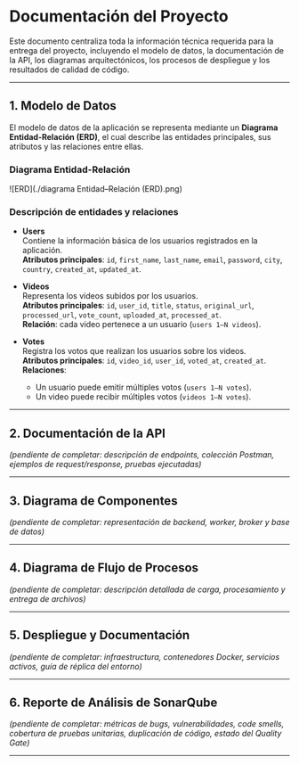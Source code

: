 # Documentación del Proyecto

Este documento centraliza toda la información técnica requerida para la entrega del proyecto, incluyendo el modelo de datos, la documentación de la API, los diagramas arquitectónicos, los procesos de despliegue y los resultados de calidad de código.

---

## 1. Modelo de Datos

El modelo de datos de la aplicación se representa mediante un **Diagrama Entidad-Relación (ERD)**, el cual describe las entidades principales, sus atributos y las relaciones entre ellas.

### Diagrama Entidad-Relación
![ERD](./diagrama Entidad–Relación (ERD).png)

### Descripción de entidades y relaciones
- **Users**  
  Contiene la información básica de los usuarios registrados en la aplicación.  
  **Atributos principales**: `id`, `first_name`, `last_name`, `email`, `password`, `city`, `country`, `created_at`, `updated_at`.

- **Videos**  
  Representa los videos subidos por los usuarios.  
  **Atributos principales**: `id`, `user_id`, `title`, `status`, `original_url`, `processed_url`, `vote_count`, `uploaded_at`, `processed_at`.  
  **Relación**: cada video pertenece a un usuario (`users 1—N videos`).

- **Votes**  
  Registra los votos que realizan los usuarios sobre los videos.  
  **Atributos principales**: `id`, `video_id`, `user_id`, `voted_at`, `created_at`.  
  **Relaciones**:  
  - Un usuario puede emitir múltiples votos (`users 1—N votes`).  
  - Un video puede recibir múltiples votos (`videos 1—N votes`).

---

## 2. Documentación de la API

*(pendiente de completar: descripción de endpoints, colección Postman, ejemplos de request/response, pruebas ejecutadas)*

---

## 3. Diagrama de Componentes

*(pendiente de completar: representación de backend, worker, broker y base de datos)*

---

## 4. Diagrama de Flujo de Procesos

*(pendiente de completar: descripción detallada de carga, procesamiento y entrega de archivos)*

---

## 5. Despliegue y Documentación

*(pendiente de completar: infraestructura, contenedores Docker, servicios activos, guía de réplica del entorno)*

---

## 6. Reporte de Análisis de SonarQube

*(pendiente de completar: métricas de bugs, vulnerabilidades, code smells, cobertura de pruebas unitarias, duplicación de código, estado del Quality Gate)*

---
